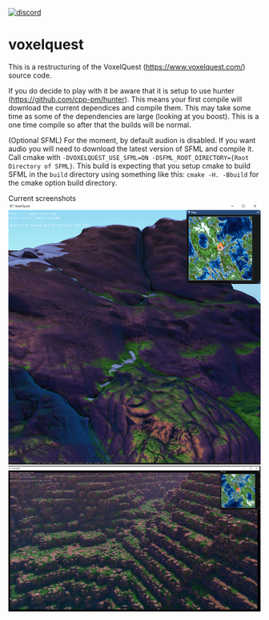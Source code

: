 [![discord](https://img.shields.io/discord/495955797872869376.svg?logo=discord "Discord")](https://discord.gg/YJyrvgQ)

# voxelquest

This is a restructuring of the VoxelQuest (https://www.voxelquest.com/) source code.

If you do decide to play with it be aware that it is setup to use hunter (https://github.com/cpp-pm/hunter). This means your first compile will download the current dependices and compile them. This may take some time as some of the dependencies are large (looking at you boost). This is a one time compile so after that the builds will be normal.

(Optional SFML)
For the moment, by default audion is disabled. If you want audio you will need to download the latest version of SFML and compile it. Call cmake with `-DVOXELQUEST_USE_SFML=ON -DSFML_ROOT_DIRECTORY={Root Directory of SFML}`. This build is expecting that you setup cmake to build SFML in the `build` directory using something like this: `cmake -H. -Bbuild` for the cmake option build directory.

Current screenshots
![screenshot](https://github.com/caseymcc/voxelquest/raw/master/screenshot.png)
![screenshot](https://github.com/caseymcc/voxelquest/raw/master/screenshot1.png)



